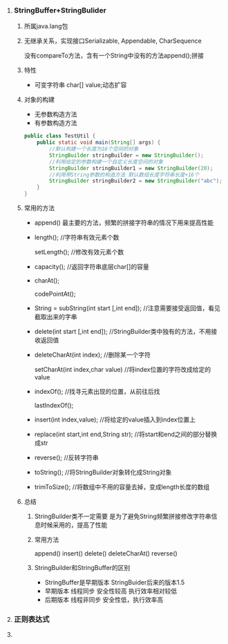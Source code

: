 1. ### **StringBuffer+StringBulider**

   1. 所属java.lang包

   2. 无继承关系，实现接口Serializable, Appendable, CharSequence

      没有compareTo方法，含有一个String中没有的方法append();拼接

   3. 特性

      - 可变字符串 char[] value;动态扩容

   4. 对象的构建

      - 无参数构造方法
      - 有参数构造方法

      ```java
      public class TestUtil {
          public static void main(String[] args) {
              //默认构建一个长度为16个空间的对象
              StringBuilder stringBuilder = new StringBuilder();
              //利用给定的参数构建一个自定义长度空间的对象
              StringBuilder stringBuilder1 = new StringBuilder(20);
              //利用带String参数的构造方法 默认数组长度字符串长度+16个
              StringBuilder stringBuilder2 = new StringBuilder("abc");
          }
      }
      ```

   5. 常用的方法

      - append() 最主要的方法，频繁的拼接字符串的情况下用来提高性能

      - length();    //字符串有效元素个数

        setLength();  //修改有效元素个数

      - capacity();  //返回字符串底层char[]的容量

      - charAt();

        codePointAt();

      - String = subString(int start [,int end]);  //注意需要接受返回值，看见截取出来的字串

      - delete(int start [,int end]);  //StringBuilder类中独有的方法，不用接收返回值

      - deleteCharAt(int index);    //删除某一个字符

        setCharAt(int index,char value)  //将index位置的字符改成给定的value

      - indexOf();   //找寻元素出现的位置，从前往后找

        lastIndexOf();

      - insert(int index,value);   //将给定的value插入到index位置上

      - replace(int start,int end,String str); //将start和end之间的部分替换成str

      - reverse();  //反转字符串

      - toString();  //将StringBuilder对象转化成String对象

      - trimToSize();  //将数组中不用的容量去掉，变成length长度的数组

   6. 总结

      1. StringBuilder类不一定需要 是为了避免String频繁拼接修改字符串信息时候采用的，提高了性能

      2. 常用方法

         append()  insert()  delete()  deleteCharAt()   reverse()

      3. StringBuilder和StringBuffer的区别

         - StringBuffer是早期版本 StringBuider后来的版本1.5
         - 早期版本 线程同步  安全性较高 执行效率相对较低
         - 后期版本 线程非同步  安全性低，执行效率高

2. ### **正则表达式**

   

3. 